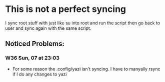 # This is not a perfect syncing


I sync root stuff with just like su into root and run the script then go back to user
and sync again with the same script. 



## Noticed Problems:

###  W36 Sun, 07 at 23:03
  
  - For some reason the .config/yazi isn't syncing. I have to manyally rsync if I do any changes to yazi

